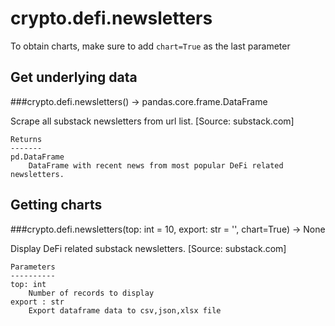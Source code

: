 # crypto.defi.newsletters

To obtain charts, make sure to add `chart=True` as the last parameter

## Get underlying data 
###crypto.defi.newsletters() -> pandas.core.frame.DataFrame

Scrape all substack newsletters from url list.
    [Source: substack.com]

    Returns
    -------
    pd.DataFrame
        DataFrame with recent news from most popular DeFi related newsletters.

## Getting charts 
###crypto.defi.newsletters(top: int = 10, export: str = '', chart=True) -> None

Display DeFi related substack newsletters.
    [Source: substack.com]

    Parameters
    ----------
    top: int
        Number of records to display
    export : str
        Export dataframe data to csv,json,xlsx file
